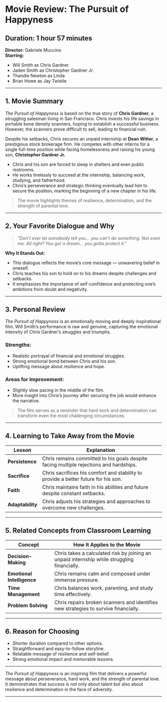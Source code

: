 # **Movie Review: The Pursuit of Happyness**  

## **Duration:** 1 hour 57 minutes  
**Director:** Gabriele Muccino  
**Starring:**  
- Will Smith as Chris Gardner  
- Jaden Smith as Christopher Gardner Jr.  
- Thandie Newton as Linda  
- Brian Howe as Jay Twistle  

---

## **1. Movie Summary**  
*The Pursuit of Happyness* is based on the true story of **Chris Gardner**, a struggling salesman living in San Francisco. Chris invests his life savings in portable bone density scanners, hoping to establish a successful business. However, the scanners prove difficult to sell, leading to financial ruin.  

Despite his setbacks, Chris secures an unpaid internship at **Dean Witter**, a prestigious stock brokerage firm. He competes with other interns for a single full-time position while facing homelessness and raising his young son, **Christopher Gardner Jr.**  
- Chris and his son are forced to sleep in shelters and even public restrooms.  
- He works tirelessly to succeed at the internship, balancing work, studying, and fatherhood.  
- Chris’s perseverance and strategic thinking eventually lead him to secure the position, marking the beginning of a new chapter in his life.  

> The movie highlights themes of resilience, determination, and the strength of parental love.  

---

## **2. Your Favorite Dialogue and Why**  
> *"Don’t ever let somebody tell you… you can’t do something. Not even me. All right? You got a dream… you gotta protect it."*  

**Why It Stands Out:**  
- This dialogue reflects the movie’s core message — unwavering belief in oneself.  
- Chris teaches his son to hold on to his dreams despite challenges and setbacks.  
- It emphasizes the importance of self-confidence and protecting one’s ambitions from doubt and negativity.  

---

## **3. Personal Review**  
*The Pursuit of Happyness* is an emotionally moving and deeply inspirational film. Will Smith’s performance is raw and genuine, capturing the emotional intensity of Chris Gardner’s struggles and triumphs.  

### **Strengths:**  
- Realistic portrayal of financial and emotional struggles.  
- Strong emotional bond between Chris and his son.  
- Uplifting message about resilience and hope.  

### **Areas for Improvement:**  
- Slightly slow pacing in the middle of the film.  
- More insight into Chris’s journey after securing the job would enhance the narrative.  

> The film serves as a reminder that hard work and determination can transform even the most challenging circumstances.  

---

## **4. Learning to Take Away from the Movie**  
| **Lesson** | **Explanation** |  
|-----------|-----------------|  
| **Persistence** | Chris remains committed to his goals despite facing multiple rejections and hardships. |  
| **Sacrifice** | Chris sacrifices his comfort and stability to provide a better future for his son. |  
| **Faith** | Chris maintains faith in his abilities and future despite constant setbacks. |  
| **Adaptability** | Chris adjusts his strategies and approaches to overcome new challenges. |  

---

## **5. Related Concepts from Classroom Learning**  
| **Concept** | **How It Applies to the Movie** |  
|------------|----------------------------------|  
| **Decision-Making** | Chris takes a calculated risk by joining an unpaid internship while struggling financially. |  
| **Emotional Intelligence** | Chris remains calm and composed under immense pressure. |  
| **Time Management** | Chris balances work, parenting, and study time effectively. |  
| **Problem Solving** | Chris repairs broken scanners and identifies new strategies to survive financially. |  

---

## **6. Reason for Choosing**  
- Shorter duration compared to other options.  
- Straightforward and easy-to-follow storyline.  
- Relatable message of resilience and self-belief.  
- Strong emotional impact and memorable lessons.  

---

*The Pursuit of Happyness* is an inspiring film that delivers a powerful message about perseverance, hard work, and the strength of parental love. It demonstrates that success is not only about talent but also about resilience and determination in the face of adversity.  

---

